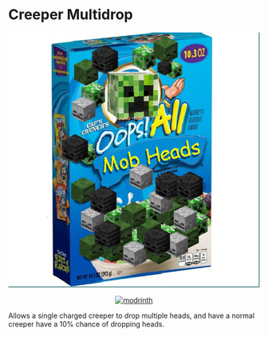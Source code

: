 # Creeper Multidrop

<p align="center">
  <img title="modicon" height="512" src="src/main/resources/assets/creepermultidrop/icon.png">
</p>

<p align="center">
  <a href="https://modrinth.com/mod/creeper-multidrop" target="_blank">
    <picture>
      <source media="(prefers-color-scheme: dark)" srcset="https://cdn.discordapp.com/attachments/942531943013179422/981898980222967828/Dark.png">
      <img title="modrinth" height="50" src="https://cdn.discordapp.com/attachments/942531943013179422/981898980491423784/Light.png">
    </picture>
  </a>
</p>

Allows a single charged creeper to drop multiple heads, and have a normal creeper have a 10% chance of dropping heads.
